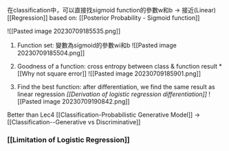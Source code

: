 在classification中，可以直接找sigmoid function的參數w和b -> 接近(Linear) [[Regression]]
based on: [[Posterior Probability - Sigmoid function]]

![[Pasted image 20230709185535.png]]

1. Function set: 變數為sigmoid的參數wi和b
![[Pasted image 20230709185504.png]]

2. Goodness of a function: cross entropy between class & function result
*[[Why not square error]]
![[Pasted image 20230709185901.png]]

3. Find the best function: after differentiation, we find the same result as linear regression
*[[Derivation of logistic regression differentiation]]*
![[Pasted image 20230709190842.png]]

Better than Lec4 [[Classification-Probabilistic Generative Model]]
-> [[Classification--Generative vs Discriminative]]

### [[Limitation of Logistic Regression]]
